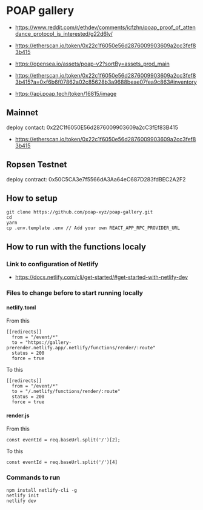 # POAP gallery

* https://www.reddit.com/r/ethdev/comments/icfzhn/poap_proof_of_attendance_protocol_is_interested/g22d6ly/
* https://etherscan.io/token/0x22c1f6050e56d2876009903609a2cc3fef83b415
* https://opensea.io/assets/poap-v2?sortBy=assets_prod_main
* https://etherscan.io/token/0x22c1f6050e56d2876009903609a2cc3fef83b415?a=0xf6b6f07862a02c85628b3a9688beae07fea9c863#inventory

* https://api.poap.tech/token/16815/image

## Mainnet

deploy contact: 0x22C1f6050E56d2876009903609a2cC3fEf83B415
* https://etherscan.io/token/0x22c1f6050e56d2876009903609a2cc3fef83b415

## Ropsen Testnet

deploy contract: 0x50C5CA3e7f5566dA3Aa64eC687D283fdBEC2A2F2


## How to setup

```
git clone https://github.com/poap-xyz/poap-gallery.git
cd
yarn
cp .env.template .env // Add your own REACT_APP_RPC_PROVIDER_URL
```

## How to run with the functions localy
### Link to configuration of Netlify
* https://docs.netlify.com/cli/get-started/#get-started-with-netlify-dev


### Files to change before to start running locally 
#### netlify.toml
From this
```
[[redirects]]
  from = "/event/*"
  to = "https://gallery-prerender.netlify.app/.netlify/functions/render/:route"
  status = 200
  force = true
```
To this
```
[[redirects]]
  from = "/event/*"
  to = "/.netlify/functions/render/:route"
  status = 200
  force = true
```

#### render.js
From this
```
const eventId = req.baseUrl.split('/')[2];
```
To this
```
const eventId = req.baseUrl.split('/')[4]
```
### Commands to run
```
npm install netlify-cli -g
netlify init
netlify dev
```
